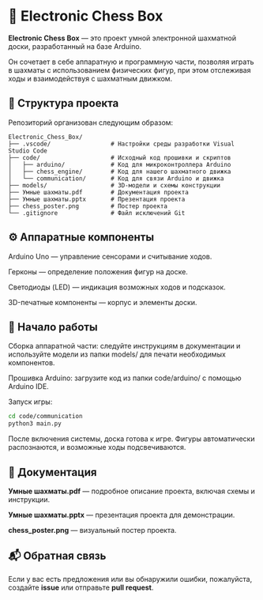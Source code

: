 # 🧠 Electronic Chess Box

**Electronic Chess Box** — это проект умной электронной шахматной доски, разработанный на базе Arduino. 

Он сочетает в себе аппаратную и программную части, позволяя играть в шахматы с использованием физических фигур, при этом отслеживая ходы и взаимодействуя с шахматным движком.

## 📁 Структура проекта

Репозиторий организован следующим образом:

```
Electronic_Chess_Box/
├── .vscode/                 # Настройки среды разработки Visual Studio Code
├── code/                    # Исходный код прошивки и скриптов
│   ├── arduino/             # Код для микроконтроллера Arduino
│   ├── chess_engine/        # Код для нашего шахматного движка
│   └── communication/       # Код для связи Arduino и движка
├── models/                  # 3D-модели и схемы конструкции
├── Умные шахматы.pdf        # Документация проекта
├── Умные шахматы.pptx       # Презентация проекта
├── chess_poster.png         # Постер проекта
└── .gitignore               # Файл исключений Git
```


## ⚙️ Аппаратные компоненты

Arduino Uno — управление сенсорами и считывание ходов.

Герконы — определение положения фигур на доске.

Светодиоды (LED) — индикация возможных ходов и подсказок.

3D-печатные компоненты — корпус и элементы доски.

## 🚀 Начало работы

Сборка аппаратной части: следуйте инструкциям в документации и используйте модели из папки models/ для печати необходимых компонентов.

Прошивка Arduino: загрузите код из папки code/arduino/ с помощью Arduino IDE.

Запуск игры:
```bash
cd code/communication
python3 main.py
``` 
После включения системы, доска готова к игре. Фигуры автоматически распознаются, и возможные ходы подсвечиваются.

## 📄 Документация

**Умные шахматы.pdf** — подробное описание проекта, включая схемы и инструкции.

**Умные шахматы.pptx** — презентация проекта для демонстрации.

**chess_poster.png** — визуальный постер проекта.

## 📬 Обратная связь

Если у вас есть предложения или вы обнаружили ошибки, пожалуйста, создайте **issue** или отправьте **pull request**.